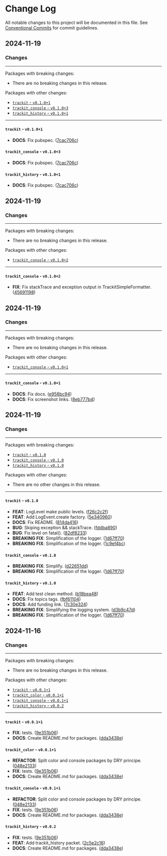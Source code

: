 # Change Log

All notable changes to this project will be documented in this file.
See [Conventional Commits](https://conventionalcommits.org) for commit guidelines.

## 2024-11-19

### Changes

---

Packages with breaking changes:

 - There are no breaking changes in this release.

Packages with other changes:

 - [`trackit` - `v0.1.0+1`](#trackit---v0101)
 - [`trackit_console` - `v0.1.0+3`](#trackit_console---v0103)
 - [`trackit_history` - `v0.1.0+1`](#trackit_history---v0101)

---

#### `trackit` - `v0.1.0+1`

 - **DOCS**: Fix pubspec. ([7cac706c](https://github.com/unger1984/trackit/commit/7cac706c74d7205749ee4b653b0123c544758a6d))

#### `trackit_console` - `v0.1.0+3`

 - **DOCS**: Fix pubspec. ([7cac706c](https://github.com/unger1984/trackit/commit/7cac706c74d7205749ee4b653b0123c544758a6d))

#### `trackit_history` - `v0.1.0+1`

 - **DOCS**: Fix pubspec. ([7cac706c](https://github.com/unger1984/trackit/commit/7cac706c74d7205749ee4b653b0123c544758a6d))


## 2024-11-19

### Changes

---

Packages with breaking changes:

 - There are no breaking changes in this release.

Packages with other changes:

 - [`trackit_console` - `v0.1.0+2`](#trackit_console---v0102)

---

#### `trackit_console` - `v0.1.0+2`

 - **FIX**: Fix stackTrace and exception output in TrackitSimpleFormatter. ([45691198](https://github.com/unger1984/trackit/commit/4569119822bdb0e93b1c27f55e67ece087f0f3d9))


## 2024-11-19

### Changes

---

Packages with breaking changes:

 - There are no breaking changes in this release.

Packages with other changes:

 - [`trackit_console` - `v0.1.0+1`](#trackit_console---v0101)

---

#### `trackit_console` - `v0.1.0+1`

 - **DOCS**: Fix docs. ([e958bc94](https://github.com/unger1984/trackit/commit/e958bc949c3e0cdbd874a85e8417d088d71f7934))
 - **DOCS**: Fix screenshot links. ([8eb777b4](https://github.com/unger1984/trackit/commit/8eb777b43da0a63ed9ec8d7cfe991e3ed2979917))


## 2024-11-19

### Changes

---

Packages with breaking changes:

 - [`trackit` - `v0.1.0`](#trackit---v010)
 - [`trackit_console` - `v0.1.0`](#trackit_console---v010)
 - [`trackit_history` - `v0.1.0`](#trackit_history---v010)

Packages with other changes:

 - There are no other changes in this release.

---

#### `trackit` - `v0.1.0`

 - **FEAT**: LogLevel make public levels. ([f26c2c2f](https://github.com/unger1984/trackit/commit/f26c2c2fb821473eec9c8cf3349643f29a502810))
 - **FEAT**: Add LogEvent.create factory. ([5e340960](https://github.com/unger1984/trackit/commit/5e340960f0e8915989192743517ef4a0790132ec))
 - **DOCS**: Fix README. ([814da416](https://github.com/unger1984/trackit/commit/814da4160d71e4df1a4f9efead21a3a598a8f823))
 - **BUG**: Skiping exception && stackTrace. ([fddba890](https://github.com/unger1984/trackit/commit/fddba8904e5817063a5a8f14993e1bb33246d4d2))
 - **BUG**: Fix level on fatal(). ([82df8233](https://github.com/unger1984/trackit/commit/82df8233c7b22752918a921ed77d5efe5a61b1f5))
 - **BREAKING** **FIX**: Simplification of the logger. ([1d67ff70](https://github.com/unger1984/trackit/commit/1d67ff7013887a45b65c70ed8951ac00dbb7a247))
 - **BREAKING** **FIX**: Simplification of the logger. ([1c9ef4bc](https://github.com/unger1984/trackit/commit/1c9ef4bc169abb5b9f7a6bebd33c210b391122f5))

#### `trackit_console` - `v0.1.0`

 - **BREAKING** **FIX**: Simplify. ([d22651dd](https://github.com/unger1984/trackit/commit/d22651ddf40fbb61dd996c7116e386fccc739fe8))
 - **BREAKING** **FIX**: Simplification of the logger. ([1d67ff70](https://github.com/unger1984/trackit/commit/1d67ff7013887a45b65c70ed8951ac00dbb7a247))

#### `trackit_history` - `v0.1.0`

 - **FEAT**: Add test clean method. ([b18bea48](https://github.com/unger1984/trackit/commit/b18bea483069563b4e8e40eb804c873fcb51af73))
 - **DOCS**: Fix topics tags. ([fbf61104](https://github.com/unger1984/trackit/commit/fbf611042d4737f3ecc32f03c7a100dfe3ab7856))
 - **DOCS**: Add funding link. ([7c30e324](https://github.com/unger1984/trackit/commit/7c30e324356bb749914480d17fe2a1c39d29895d))
 - **BREAKING** **FIX**: Simplifying the logging system. ([d3b9c47d](https://github.com/unger1984/trackit/commit/d3b9c47d6501cd8b5698ae195577206c80aeb673))
 - **BREAKING** **FIX**: Simplification of the logger. ([1d67ff70](https://github.com/unger1984/trackit/commit/1d67ff7013887a45b65c70ed8951ac00dbb7a247))


## 2024-11-16

### Changes

---

Packages with breaking changes:

 - There are no breaking changes in this release.

Packages with other changes:

 - [`trackit` - `v0.0.1+1`](#trackit---v0011)
 - [`trackit_color` - `v0.0.1+1`](#trackit_color---v0011)
 - [`trackit_console` - `v0.0.1+1`](#trackit_console---v0011)
 - [`trackit_history` - `v0.0.2`](#trackit_history---v002)

---

#### `trackit` - `v0.0.1+1`

 - **FIX**: tests. ([9e351b06](https://github.com/unger1984/trackit/commit/9e351b0618485df3df82507b8f365ff6842159ea))
 - **DOCS**: Create README.md for packages. ([dda3438e](https://github.com/unger1984/trackit/commit/dda3438e0bf0cc60800ddc4489418e1fd032a7eb))

#### `trackit_color` - `v0.0.1+1`

 - **REFACTOR**: Split color and console packages by DRY principe. ([048e2133](https://github.com/unger1984/trackit/commit/048e2133de2a6d37870bce6a1608b7b28696ab4c))
 - **FIX**: tests. ([9e351b06](https://github.com/unger1984/trackit/commit/9e351b0618485df3df82507b8f365ff6842159ea))
 - **DOCS**: Create README.md for packages. ([dda3438e](https://github.com/unger1984/trackit/commit/dda3438e0bf0cc60800ddc4489418e1fd032a7eb))

#### `trackit_console` - `v0.0.1+1`

 - **REFACTOR**: Split color and console packages by DRY principe. ([048e2133](https://github.com/unger1984/trackit/commit/048e2133de2a6d37870bce6a1608b7b28696ab4c))
 - **FIX**: tests. ([9e351b06](https://github.com/unger1984/trackit/commit/9e351b0618485df3df82507b8f365ff6842159ea))
 - **DOCS**: Create README.md for packages. ([dda3438e](https://github.com/unger1984/trackit/commit/dda3438e0bf0cc60800ddc4489418e1fd032a7eb))

#### `trackit_history` - `v0.0.2`

 - **FIX**: tests. ([9e351b06](https://github.com/unger1984/trackit/commit/9e351b0618485df3df82507b8f365ff6842159ea))
 - **FEAT**: Add trackit_history packet. ([2c5e2c16](https://github.com/unger1984/trackit/commit/2c5e2c16ec028b69ad26d33d6cc003c00dc5de2f))
 - **DOCS**: Create README.md for packages. ([dda3438e](https://github.com/unger1984/trackit/commit/dda3438e0bf0cc60800ddc4489418e1fd032a7eb))

